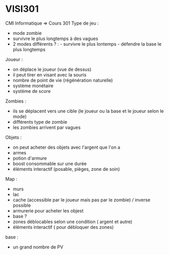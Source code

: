 # VISI301
CMI Informatique => Cours 301
Type de jeu :

- mode zombie
- survivre le plus longtemps à des vagues
- 2 modes différents ? : - survivre le plus lontemps
		         - défendre la base le plus longtemps


Joueur :

- on déplace le joueur (vue de dessus)
- il peut tirer en visant avec la souris
- nombre de point de vie (régénération naturelle)
- système monétaire
- système de score

Zombies :

- ils se déplacent vers une cible (le joueur ou la base et le joueur selon le mode)
- différents type de zombie
- les zombies arrivent par vagues

Objets :

- on peut acheter des objets avec l'argent que l'on a
- armes
- potion d'armure
- boost consommable sur une durée
- éléments interactif (posable, pièges, zone de soin)


Map :

- murs
- lac
- cache (accessible par le joueur mais pas par le zombie) / inverse possible
- armurerie pour acheter les objest
- base ?
- zones déblocables selon une condition ( argent et autre)
- éléments interactif ( pour débloquer des zones)

base :

- un grand nombre de PV

